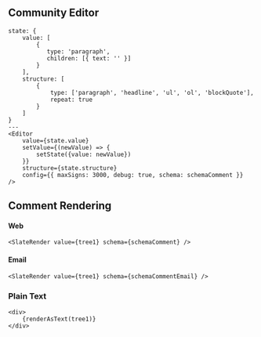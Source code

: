 ## Community Editor

```react
state: {
    value: [
        {
           type: 'paragraph',
           children: [{ text: '' }]
        }
    ],
    structure: [
        {
            type: ['paragraph', 'headline', 'ul', 'ol', 'blockQuote'],
            repeat: true
        }
    ]
}
---
<Editor
    value={state.value}
    setValue={(newValue) => {
        setState({value: newValue})
    }}
    structure={state.structure}
    config={{ maxSigns: 3000, debug: true, schema: schemaComment }}
/>
```

## Comment Rendering

#### Web

```react
<SlateRender value={tree1} schema={schemaComment} />
```

#### Email

```react
<SlateRender value={tree1} schema={schemaCommentEmail} />
```

### Plain Text

```react
<div>
    {renderAsText(tree1)}
</div>
```